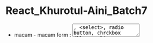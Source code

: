 # React_Khurotul-Aini_Batch7

- macam - macam form : <textarea>, <select>, radio button, chrckbox dll

- Controlled component dalam React adalah komponen di mana elemen form (seperti input, textarea, select) dikendalikan oleh state React. Nilai dari elemen form ditentukan oleh state, dan setiap perubahan pada elemen tersebut memicu event handler (seperti onChange), yang kemudian memperbarui state. Dengan cara ini, React memiliki kontrol penuh atas data form, sehingga komponen menjadi lebih mudah dikelola dan diprediksi.

- Uncontrolled component dalam React adalah komponen di mana form elements (seperti input, textarea, atau select) tidak dikontrol oleh React state. Sebaliknya, elemen form ini menyimpan dan mengelola nilai mereka sendiri melalui DOM, dan untuk mengambil nilai input, kita mengandalkan ref untuk mengakses elemen secara langsung.

- Dalam uncontrolled components, React tidak secara langsung mengontrol nilai input atau perubahan pada elemen. Ini mirip dengan cara form HTML bekerja secara tradisional, di mana nilai elemen diambil dari DOM saat diperlukan.